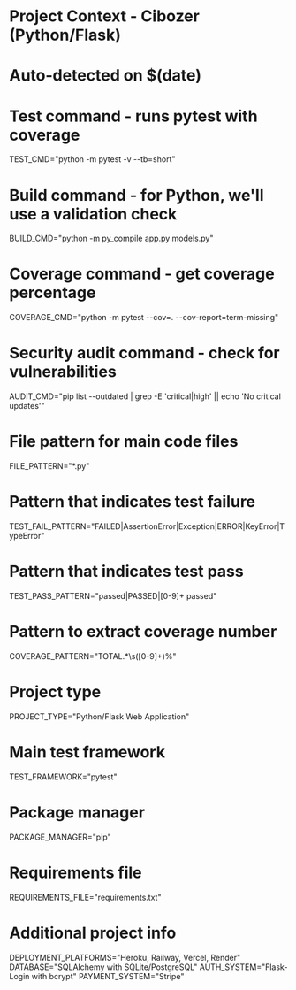 # Project Context - Cibozer (Python/Flask)
# Auto-detected on $(date)

# Test command - runs pytest with coverage
TEST_CMD="python -m pytest -v --tb=short"

# Build command - for Python, we'll use a validation check
BUILD_CMD="python -m py_compile app.py models.py"

# Coverage command - get coverage percentage
COVERAGE_CMD="python -m pytest --cov=. --cov-report=term-missing"

# Security audit command - check for vulnerabilities
AUDIT_CMD="pip list --outdated | grep -E 'critical|high' || echo 'No critical updates'"

# File pattern for main code files
FILE_PATTERN="*.py"

# Pattern that indicates test failure
TEST_FAIL_PATTERN="FAILED|AssertionError|Exception|ERROR|KeyError|TypeError"

# Pattern that indicates test pass
TEST_PASS_PATTERN="passed|PASSED|[0-9]+ passed"

# Pattern to extract coverage number
COVERAGE_PATTERN="TOTAL.*\s([0-9]+)%"

# Project type
PROJECT_TYPE="Python/Flask Web Application"

# Main test framework
TEST_FRAMEWORK="pytest"

# Package manager
PACKAGE_MANAGER="pip"

# Requirements file
REQUIREMENTS_FILE="requirements.txt"

# Additional project info
DEPLOYMENT_PLATFORMS="Heroku, Railway, Vercel, Render"
DATABASE="SQLAlchemy with SQLite/PostgreSQL"
AUTH_SYSTEM="Flask-Login with bcrypt"
PAYMENT_SYSTEM="Stripe"